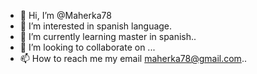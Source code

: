 - 👋 Hi, I’m @Maherka78
- 👀 I’m interested in spanish language.
- 🌱 I’m currently learning master in spanish..
- 💞️ I’m looking to collaborate on ...
- 📫 How to reach me my email maherka78@gmail.com..

<!---
Maherka78/Maherka78 is a ✨ special ✨ repository because its `README.md` (this file) appears on your GitHub profile.
You can click the Preview link to take a look at your changes.
--->
